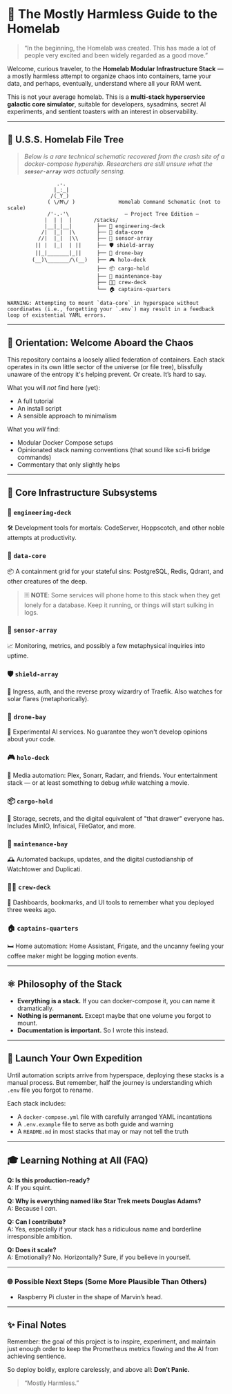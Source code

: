 # 🛫 The Mostly Harmless Guide to the Homelab

> “In the beginning, the Homelab was created. This has made a lot of people very excited and been widely regarded as a good move.”

Welcome, curious traveler, to the **Homelab Modular Infrastructure Stack** — a mostly harmless attempt to organize chaos into containers, tame your data, and perhaps, eventually, understand where all your RAM went.

This is not your average homelab. This is a **multi-stack hyperservice galactic core simulator**, suitable for developers, sysadmins, secret AI experiments, and sentient toasters with an interest in observability.

---

## 🚀 U.S.S. Homelab File Tree

> *Below is a rare technical schematic recovered from the crash site of a docker-compose hypership. Researchers are still unsure what the ************`sensor-array`************ was actually sensing.*

```plaintext
                .-.
               |_:_|
              /(_Y_)
             ( \/M\/ )              Homelab Command Schematic (not to scale)
             /'-.-'\                  — Project Tree Edition —
            |  | |  |       /stacks/
            |__|_|__|        ├── 🧰 engineering-deck
           /|  |_|  |\       ├── 🧪 data-core
          //|  |_|  |\\      ├── 🚱 sensor-array
         || |  |_|  | ||     ├── 🛡 shield-array
         ||_|_______|_||     ├── 🤖 drone-bay
        (__)\_______/\(__)   ├── 🎮 holo-deck
                             ├── 📦 cargo-hold
                             ├── 🧹 maintenance-bay
                             ├── 👩‍🚀 crew-deck
                             └── 🏠 captains-quarters

WARNING: Attempting to mount `data-core` in hyperspace without coordinates (i.e., forgetting your `.env`) may result in a feedback loop of existential YAML errors.
```

---

## 🌌 Orientation: Welcome Aboard the Chaos

This repository contains a loosely allied federation of containers. Each stack operates in its own little sector of the universe (or file tree), blissfully unaware of the entropy it's helping prevent. Or create. It’s hard to say.

What you will *not* find here (yet):

- A full tutorial
- An install script
- A sensible approach to minimalism

What you *will* find:

- Modular Docker Compose setups
- Opinionated stack naming conventions (that sound like sci-fi bridge commands)
- Commentary that only slightly helps

---

## 🧰 Core Infrastructure Subsystems

### 🧰 `engineering-deck`

🛠 Development tools for mortals: CodeServer, Hoppscotch, and other noble attempts at productivity.

### 🧪 `data-core`

📦 A containment grid for your stateful sins: PostgreSQL, Redis, Qdrant, and other creatures of the deep.

> 🗏 **NOTE**: Some services will phone home to this stack when they get lonely for a database. Keep it running, or things will start sulking in logs.

### 🚱 `sensor-array`

📈 Monitoring, metrics, and possibly a few metaphysical inquiries into uptime.

### 🛡 `shield-array`

🔀 Ingress, auth, and the reverse proxy wizardry of Traefik. Also watches for solar flares (metaphorically).

### 🤖 `drone-bay`

🧠 Experimental AI services. No guarantee they won't develop opinions about your code.

### 🎮 `holo-deck`

💼 Media automation: Plex, Sonarr, Radarr, and friends. Your entertainment stack — or at least something to debug *while* watching a movie.

### 📦 `cargo-hold`

🔐 Storage, secrets, and the digital equivalent of "that drawer" everyone has. Includes MinIO, Infisical, FileGator, and more.

### 🧹 `maintenance-bay`

🕰 Automated backups, updates, and the digital custodianship of Watchtower and Duplicati.

### 👩‍🚀 `crew-deck`

🔑 Dashboards, bookmarks, and UI tools to remember what you deployed three weeks ago.

### 🏠 `captains-quarters`

🛏 Home automation: Home Assistant, Frigate, and the uncanny feeling your coffee maker might be logging motion events.

---

## ⚛️ Philosophy of the Stack

- **Everything is a stack.** If you can docker-compose it, you can name it dramatically.
- **Nothing is permanent.** Except maybe that one volume you forgot to mount.
- **Documentation is important.** So I wrote this instead.

---

## 🚀 Launch Your Own Expedition

Until automation scripts arrive from hyperspace, deploying these stacks is a manual process. But remember, half the journey is understanding which `.env` file you forgot to rename.

Each stack includes:

- A `docker-compose.yml` file with carefully arranged YAML incantations
- A `.env.example` file to serve as both guide and warning
- A `README.md` in most stacks that may or may not tell the truth

---

## 🎓 Learning Nothing at All (FAQ)

**Q: Is this production-ready?**\
A: If you squint.

**Q: Why is everything named like Star Trek meets Douglas Adams?**\
A: Because I *can*.

**Q: Can I contribute?**\
A: Yes, especially if your stack has a ridiculous name and borderline irresponsible ambition.

**Q: Does it scale?**\
A: Emotionally? No. Horizontally? Sure, if you believe in yourself.

---

### 🌐 Possible Next Steps (Some More Plausible Than Others)

- &#x20;Raspberry Pi cluster in the shape of Marvin’s head.

---

## ✨ Final Notes

Remember: the goal of this project is to inspire, experiment, and maintain just enough order to keep the Prometheus metrics flowing and the AI from achieving sentience.



So deploy boldly, explore carelessly, and above all: **Don’t Panic.**

> “Mostly Harmless.”

